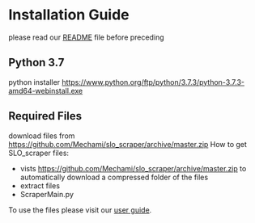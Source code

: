 # Installation Guide

please read our <a href="README.md" target="\_blank">README</a> file before preceding

## Python 3.7

python installer https://www.python.org/ftp/python/3.7.3/python-3.7.3-amd64-webinstall.exe

## Required Files

download files from https://github.com/Mechami/slo_scraper/archive/master.zip
How to get SLO_scraper files:
* vists https://github.com/Mechami/slo_scraper/archive/master.zip to automatically download a compressed folder of the files
* extract files
* ScraperMain.py

To use the files please visit our <a href="User Guide.md" target="\_blank">user guide</a>.
